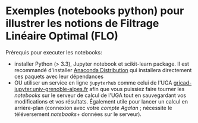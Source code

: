 # Exemples (notebooks python) pour illustrer les notions de Filtrage Linéaire Optimal (FLO)

Prérequis pour executer les notebooks:
  - installer Python (> 3.3), Jupyter notebook et scikit-learn package.
    Il est recommandé d'installer
    <a href="https://www.anaconda.com/downloads">Anaconda Distribution</a>
    qui installera directement ces paquets avec leur dépendances
  - OU utiliser un service en ligne `jupyterhub` comme celui de l'UGA [gricad-jupyter.univ-grenoble-alpes.fr](https://gricad-jupyter.univ-grenoble-alpes.fr)  afin que vous puissiez faire tourner les _notebooks_ sur le serveur de calcul de l'UGA tout en sauvegardant vos modifications et vos résultats. Également utile pour lancer un calcul en arrière-plan (connexion avec votre *compte Agalan* ; nécessite le téléversement _notebooks_+ données sur le serveur).
  <!-- - OU utiliser le service mybinder pour les executer de manière interactive sur un serveur distant: cliquer sur le badge [![Binder](https://mybinder.org/badge_logo.svg)](https://mybinder.org/v2/gh/fchatelain/ExemplesFLO/master?urlpath=lab/tree/)  (et attendez quelques secondes que l'environnement se charge).<br>
    **Attention:** Ces _Binder_ sont destinés au codage interactif _éphémère_, ce qui signifie que vos propres modifications/codes/résultats seront perdus lorsque votre session utilisateur s'arrêtera automatiquement (en partique après 10 minutes d'inactivité)-->
